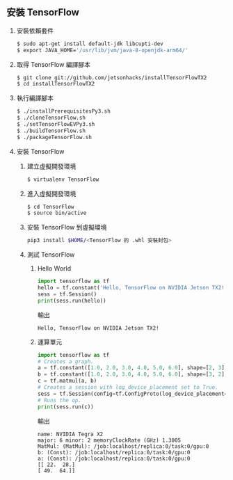 ## 安裝 TensorFlow

1. 安裝依賴套件

    ```sh
    $ sudo apt-get install default-jdk libcupti-dev
    $ export JAVA_HOME='/usr/lib/jvm/java-8-openjdk-arm64/'
    ```

2. 取得 TensorFlow 編譯腳本

    ```sh
    $ git clone git://github.com/jetsonhacks/installTensorFlowTX2
    $ cd installTensorFlowTX2
    ```

3. 執行編譯腳本

    ```sh
    $ ./installPrerequisitesPy3.sh
    $ ./cloneTensorFlow.sh
    $ ./setTensorFlowEVPy3.sh
    $ ./buildTensorFlow.sh
    $ ./packageTensorFlow.sh
    ```

4. 安裝 TensorFlow

    1. 建立虛擬開發環境

        ```sh
        $ virtualenv TensorFlow
        ```

    2. 進入虛擬開發環境

        ```sh
        $ cd TensorFlow
        $ source bin/active
        ```

    3. 安裝 TensorFlow 到虛擬環境

        ```sh
        pip3 install $HOME/<TensorFlow 的 .whl 安裝封包>
        ```

    4. 測試 TensorFlow

        1. Hello World

            ```py
            import tensorflow as tf
            hello = tf.constant('Hello, TensorFlow on NVIDIA Jetson TX2!')
            sess = tf.Session()
            print(sess.run(hello))
            ```

            輸出

            ```
            Hello, TensorFlow on NVIDIA Jetson TX2!
            ```

        2. 運算單元

            ```py
            import tensorflow as tf
            # Creates a graph.
            a = tf.constant([1.0, 2.0, 3.0, 4.0, 5.0, 6.0], shape=[2, 3], name='a')
            b = tf.constant([1.0, 2.0, 3.0, 4.0, 5.0, 6.0], shape=[3, 2], name='b')
            c = tf.matmul(a, b)
            # Creates a session with log_device_placement set to True.
            sess = tf.Session(config=tf.ConfigProto(log_device_placement=True))
            # Runs the op.
            print(sess.run(c))
            ```

            輸出

            ```
            name: NVIDIA Tegra X2
            major: 6 minor: 2 memoryClockRate (GHz) 1.3005
            MatMul: (MatMul): /job:localhost/replica:0/task:0/gpu:0
            b: (Const): /job:localhost/replica:0/task:0/gpu:0
            a: (Const): /job:localhost/replica:0/task:0/gpu:0
            [[ 22.  28.]
            [ 49.  64.]]
            ```
